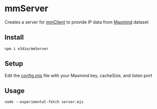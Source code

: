 # mmServer

Creates a server for [mmClient](https://github.com/e3dio/mmClient) to provide IP data from [Maxmind](https://dev.maxmind.com/geoip/geolite2-free-geolocation-data) dataset

## Install

`npm i e3dio/mmServer`

## Setup

Edit the [config.mjs](https://github.com/e3dio/mmServer/blob/main/config.mjs) file with your Maxmind key, cacheSize, and listen port

## Usage

`node --experimental-fetch server.mjs`
